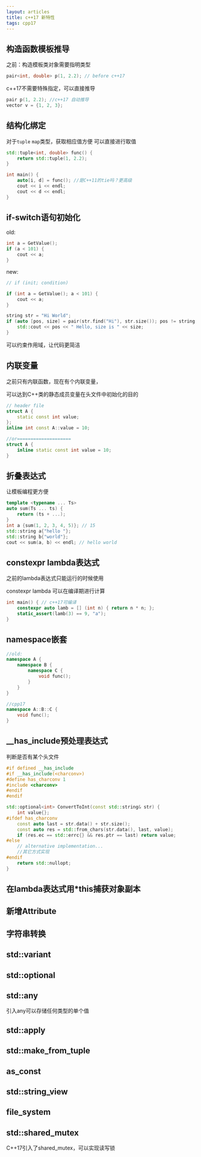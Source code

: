 ```yaml
---
layout: articles
title: c++17 新特性
tags: cpp17
---
```



## 构造函数模板推导

之前：构造模板类对象需要指明类型
```cpp
pair<int, double> p(1, 2.2); // before c++17
```

c++17不需要特殊指定，可以直接推导
```cpp
pair p(1, 2.2); //c++17 自动推导
vector v = {1, 2, 3};
```

## 结构化绑定
对于`tuple` `map`类型，获取相应值方便
可以直接进行取值
```cpp
std::tuple<int, double> func() {
    return std::tuple(1, 2.2);
}

int main() {
    auto[i, d] = func(); //是C++11的tie吗？更高级
    cout << i << endl;
    cout << d << endl;
}
```
## if-switch语句初始化

old:
```cpp
int a = GetValue();
if (a < 101) {
    cout << a;
}
```

new:
```cpp
// if (init; condition)

if (int a = GetValue(); a < 101) {
    cout << a;
}

string str = "Hi World";
if (auto [pos, size] = pair(str.find("Hi"), str.size()); pos != string::npos) {
    std::cout << pos << " Hello, size is " << size;
}
```
可以约束作用域，让代码更简洁


## 内联变量
之前只有内联函数，现在有个内联变量，

可以达到C++类的静态成员变量在头文件中初始化的目的
```cpp
// header file
struct A {
    static const int value;
};
inline int const A::value = 10;

//or====================
struct A {
    inline static const int value = 10;
}
```

## 折叠表达式
让模板编程更方便
```cpp
template <typename ... Ts>
auto sum(Ts ... ts) {
    return (ts + ...);
}
int a {sum(1, 2, 3, 4, 5)}; // 15
std::string a{"hello "};
std::string b{"world"};
cout << sum(a, b) << endl; // hello world
```

## constexpr lambda表达式
之前的lambda表达式只能运行的时候使用

constexpr lambda 可以在编译期进行计算

```cpp
int main() { // c++17可编译
    constexpr auto lamb = [] (int n) { return n * n; };
    static_assert(lamb(3) == 9, "a");
}
```


## namespace嵌套
```cpp
//old:
namespace A {
    namespace B {
        namespace C {
            void func();
        }
    }
}

//cpp17
namespace A::B::C {
    void func();
}
```


## __has_include预处理表达式

判断是否有某个头文件

```cpp
#if defined __has_include
#if __has_include(<charconv>)
#define has_charconv 1
#include <charconv>
#endif
#endif

std::optional<int> ConvertToInt(const std::string& str) {
    int value{};
#ifdef has_charconv
    const auto last = str.data() + str.size();
    const auto res = std::from_chars(str.data(), last, value);
    if (res.ec == std::errc{} && res.ptr == last) return value;
#else
    // alternative implementation...
    //其它方式实现
#endif
    return std::nullopt;
}
```

## 在lambda表达式用*this捕获对象副本

## 新增Attribute

## 字符串转换

## std::variant

## std::optional

## std::any

引入any可以存储任何类型的单个值

## std::apply

## std::make_from_tuple

## as_const

## std::string_view

## file_system

## std::shared_mutex
C++17引入了shared_mutex，可以实现读写锁